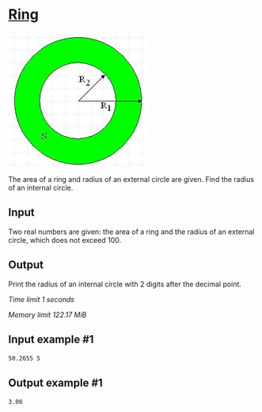 # [Ring](https://www.e-olymp.com/en/contests/8947/problems/77342)

![prb924](1270459685.JPG)

The area of a ring and radius of an external circle are given. Find the radius of an internal circle.

## Input

Two real numbers are given: the area of a ring and the radius of an external circle, which does not exceed 100.

## Output

Print the radius of an internal circle with 2 digits after the decimal point.

_Time limit 1 seconds_

_Memory limit 122.17 MiB_

## Input example #1
```
50.2655 5
```

## Output example #1
```
3.00
```
